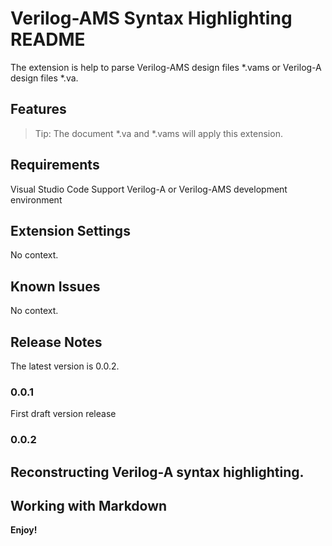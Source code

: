 # Verilog-AMS Syntax Highlighting README
The extension is help to parse Verilog-AMS design files *.vams or Verilog-A design files *.va.
## Features
> Tip: The document *.va and *.vams will apply this extension.
## Requirements
Visual Studio Code
Support Verilog-A or Verilog-AMS development environment
## Extension Settings
No context.
## Known Issues
No context.
## Release Notes
The latest version is 0.0.2.
### 0.0.1
First draft version release
### 0.0.2
Reconstructing Verilog-A syntax highlighting.
-----------------------------------------------------------------------------------------------------------
## Working with Markdown
**Enjoy!**

